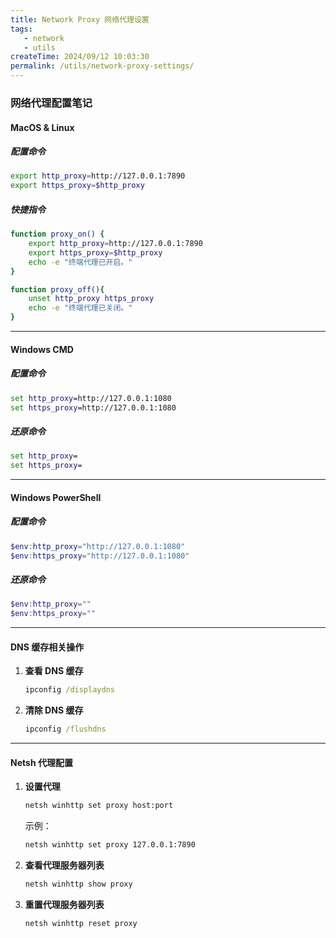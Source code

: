 ```yaml
---
title: Network Proxy 网络代理设置
tags:
   - network
   - utils
createTime: 2024/09/12 10:03:30
permalink: /utils/network-proxy-settings/
---
```


### 网络代理配置笔记

#### **MacOS & Linux**
##### 配置命令
```bash
export http_proxy=http://127.0.0.1:7890
export https_proxy=$http_proxy
```

##### 快捷指令
```bash
function proxy_on() {
    export http_proxy=http://127.0.0.1:7890
    export https_proxy=$http_proxy
    echo -e "终端代理已开启。"
}

function proxy_off(){
    unset http_proxy https_proxy
    echo -e "终端代理已关闭。"
}
```

---

#### **Windows CMD**
##### 配置命令
```cmd
set http_proxy=http://127.0.0.1:1080
set https_proxy=http://127.0.0.1:1080
```

##### 还原命令
```cmd
set http_proxy=
set https_proxy=
```

---

#### **Windows PowerShell**
##### 配置命令
```powershell
$env:http_proxy="http://127.0.0.1:1080"
$env:https_proxy="http://127.0.0.1:1080"
```

##### 还原命令
```powershell
$env:http_proxy=""
$env:https_proxy=""
```

---

#### **DNS 缓存相关操作**
1. **查看 DNS 缓存**  
   ```cmd
   ipconfig /displaydns
   ```
2. **清除 DNS 缓存**  
   ```cmd
   ipconfig /flushdns
   ```

---

#### **Netsh 代理配置**
1. **设置代理**
   ```cmd
   netsh winhttp set proxy host:port
   ```
   示例：
   ```cmd
   netsh winhttp set proxy 127.0.0.1:7890
   ```
2. **查看代理服务器列表**
   ```cmd
   netsh winhttp show proxy
   ```
3. **重置代理服务器列表**
   ```cmd
   netsh winhttp reset proxy
   ```
